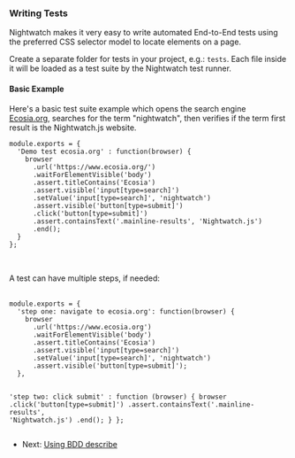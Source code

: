 <h3 id="writing-tests"><span>Writing Tests</span></h3>

Nightwatch makes it very easy to write automated End-to-End tests using the preferred CSS selector model to locate elements on a page.

Create a separate folder for tests in your project, e.g.: `tests`. Each file inside it will be loaded as a test suite by the Nightwatch test runner. 

#### Basic Example
Here's a basic test suite example which opens the search engine [Ecosia.org][1], searches for the term "nightwatch", then verifies if the term first result is the Nightwatch.js website.

<div class="sample-test">
<pre data-language="javascript"><code class="language-javascript">module.exports = {
  'Demo test ecosia.org' : function(browser) {
    browser
      .url('https://www.ecosia.org/')
      .waitForElementVisible('body')
      .assert.titleContains('Ecosia')
      .assert.visible('input[type=search]')
      .setValue('input[type=search]', 'nightwatch')
      .assert.visible('button[type=submit]')
      .click('button[type=submit]')
      .assert.containsText('.mainline-results', 'Nightwatch.js')
      .end();
  }
};</code></pre>
</div>
<br>

A test can have multiple steps, if needed:<br><br>

<div class="sample-test">
<pre data-language="javascript"><code class="language-javascript">module.exports = {
  'step one: navigate to ecosia.org': function(browser) {
    browser
      .url('https://www.ecosia.org')
      .waitForElementVisible('body')
      .assert.titleContains('Ecosia')
      .assert.visible('input[type=search]')
      .setValue('input[type=search]', 'nightwatch')
      .assert.visible('button[type=submit]');
  },

  'step two: click submit' : function (browser) {
    browser
      .click('button[type=submit]')
      .assert.containsText('.mainline-results', 'Nightwatch.js')
      .end();
  }
};</code></pre></div>

- Next: [Using BDD describe](/guide/using-nightwatch/using-bdd-describe.html)

[1]:	https://www.ecosia.org/
